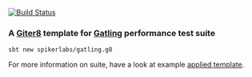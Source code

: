 [![Build Status](https://travis-ci.org/spikerlabs/gatling.g8.svg?branch=master)](https://travis-ci.org/spikerlabs/gatling.g8)

### A [Giter8][g8] template for [Gatling][gatling] performance test suite

```
sbt new spikerlabs/gatling.g8
```

For more information on suite, have a look at example [applied template][example].

[g8]: http://www.foundweekends.org/giter8/
[gatling]: https://gatling.io
[example]: https://github.com/spikerlabs/performance-test-suite-example
